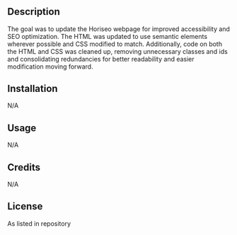 # <Horiseo accessibility update>

## Description

The goal was to update the Horiseo webpage for improved accessibility and SEO optimization. The HTML was updated to use semantic elements wherever possible and CSS modified to match. Additionally, code on both the HTML and CSS was cleaned up, removing unnecessary classes and ids and consolidating redundancies for better readability and easier modification moving forward.

## Installation

N/A

## Usage

N/A

## Credits

N/A

## License

As listed in repository